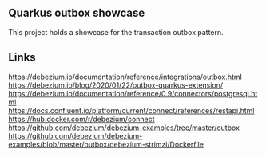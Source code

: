 Quarkus outbox showcase
----
This project holds a showcase for the transaction outbox pattern.

Links
----
https://debezium.io/documentation/reference/integrations/outbox.html
https://debezium.io/blog/2020/01/22/outbox-quarkus-extension/
https://debezium.io/documentation/reference/0.9/connectors/postgresql.html
https://docs.confluent.io/platform/current/connect/references/restapi.html
https://hub.docker.com/r/debezium/connect
https://github.com/debezium/debezium-examples/tree/master/outbox
https://github.com/debezium/debezium-examples/blob/master/outbox/debezium-strimzi/Dockerfile